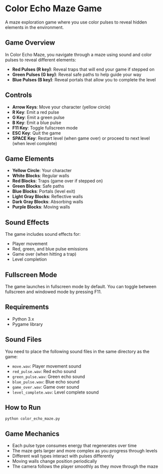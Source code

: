 # Color Echo Maze Game

A maze exploration game where you use color pulses to reveal hidden elements in the environment.

## Game Overview

In Color Echo Maze, you navigate through a maze using sound and color pulses to reveal different elements:
- **Red Pulses (R key)**: Reveal traps that will end your game if stepped on
- **Green Pulses (G key)**: Reveal safe paths to help guide your way
- **Blue Pulses (B key)**: Reveal portals that allow you to complete the level

## Controls

- **Arrow Keys**: Move your character (yellow circle)
- **R Key**: Emit a red pulse
- **G Key**: Emit a green pulse
- **B Key**: Emit a blue pulse
- **F11 Key**: Toggle fullscreen mode
- **ESC Key**: Quit the game
- **SPACE Key**: Restart level (when game over) or proceed to next level (when level complete)

## Game Elements

- **Yellow Circle**: Your character
- **White Blocks**: Regular walls
- **Red Blocks**: Traps (game over if stepped on)
- **Green Blocks**: Safe paths
- **Blue Blocks**: Portals (level exit)
- **Light Gray Blocks**: Reflective walls
- **Dark Gray Blocks**: Absorbing walls
- **Purple Blocks**: Moving walls

## Sound Effects

The game includes sound effects for:
- Player movement
- Red, green, and blue pulse emissions
- Game over (when hitting a trap)
- Level completion

## Fullscreen Mode

The game launches in fullscreen mode by default. You can toggle between fullscreen and windowed mode by pressing F11.

## Requirements

- Python 3.x
- Pygame library

## Sound Files

You need to place the following sound files in the same directory as the game:
- `move.wav`: Player movement sound
- `red_pulse.wav`: Red echo sound
- `green_pulse.wav`: Green echo sound
- `blue_pulse.wav`: Blue echo sound
- `game_over.wav`: Game over sound
- `level_complete.wav`: Level complete sound

## How to Run

```
python color_echo_maze.py
```

## Game Mechanics

- Each pulse type consumes energy that regenerates over time
- The maze gets larger and more complex as you progress through levels
- Different wall types interact with pulses differently
- Moving walls change position periodically
- The camera follows the player smoothly as they move through the maze
